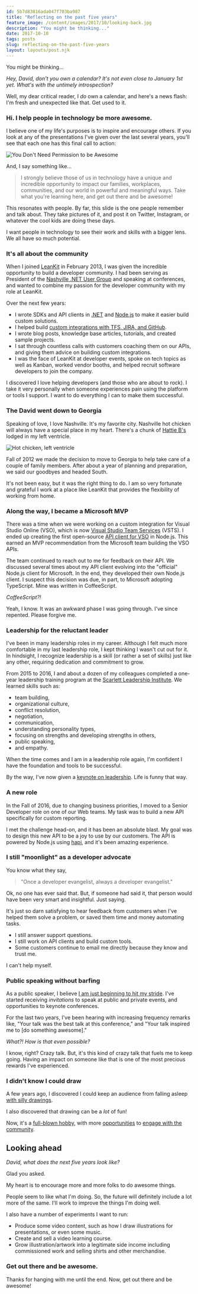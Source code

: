 ```yaml
---
id: 5b7d83816ada047f703ba987
title: "Reflecting on the past five years"
feature_image: /content/images/2017/10/looking-back.jpg
description: "You might be thinking..."
date: 2017-10-10
tags: posts
slug: reflecting-on-the-past-five-years
layout: layouts/post.njk
---
```


You might be thinking...

_Hey, David, don't you own a calendar? It's not even close to January 1st yet. What's with the untimely introspection?_

Well, my dear critical reader, I _do_ own a calendar, and here's a news flash: I'm fresh and unexpected like that. Get used to it.

### Hi. I help people in technology be more awesome.

I believe one of my life's purposes is to inspire and encourage others. If you look at any of the presentations I've given over the last several years, you'll see that each one has this final call to action:

![You Don't Need Permission to be Awesome](/content/images/2017/10/you-dont-need-permission.jpg)

And, I say something like...

> I strongly believe those of us in technology have a unique and incredible opportunity to impact our families, workplaces, communities, and our world in powerful and meaningful ways. Take what you're learning here, and get out there and be awesome!

This resonates with people. By far, this slide is the one people remember and talk about. They take pictures of it, and post it on Twitter, Instagram, or whatever the cool kids are doing these days.

I want people in technology to see their work and skills with a bigger lens. We all have so much potential.

### It's all about the community

When I joined [LeanKit](https://leankit.com/) in February 2013, I was given the incredible opportunity to build a developer community. I had been serving as President of the [Nashville .NET User Group](https://www.meetup.com/Nashville-NET-User-Group/) and speaking at conferences, and wanted to combine my passion for the developer community with my role at LeanKit.

Over the next few years:

* I wrote SDKs and API clients in [.NET](https://github.com/LeanKit/LeanKit.API.Client) and [Node.js](https://github.com/LeanKit/leankit-node-client) to make it easier build custom solutions.
* I helped build [custom integrations with TFS, JIRA, and GitHub](https://github.com/LeanKit/LeanKit.IntegrationService).
* I wrote blog posts, knowledge base articles, tutorials, and created sample projects.
* I sat through countless calls with customers coaching them on our APIs, and giving them advice on building custom integrations.
* I was the face of LeanKit at developer events, spoke on tech topics as well as Kanban, worked vendor booths, and helped recruit software developers to join the company.

I discovered I love helping developers (and those who are about to rock). I take it very personally when someone experiences pain using the platform or tools I support. I want to do everything I can to make them successful.

### The David went down to Georgia

Speaking of love, I love Nashville. It's my favorite city. Nashville hot chicken will always have a special place in my heart. There's a chunk of [Hattie B's](http://hattieb.com/) lodged in my left ventricle.

![Hot chicken, left ventricle](/content/images/2017/10/hattie-bs.jpg)

Fall of 2012 we made the decision to move to Georgia to help take care of a couple of family members. After about a year of planning and preparation, we said our goodbyes and headed South.

It's not been easy, but it was the right thing to do. I am so very fortunate and grateful I work at a place like LeanKit that provides the flexibility of working from home.

### Along the way, I became a Microsoft MVP

There was a time when we were working on a custom integration for Visual Studio Online (VSO), which is now [Visual Studio Team Services](https://www.visualstudio.com/team-services/) (VSTS). I ended up creating the first open-source [API client for VSO](https://github.com/reverentgeek/vso-client) in Node.js. This earned an MVP recommendation from the Microsoft team building the VSO APIs.

The team continued to reach out to me for feedback on their API. We discussed several times about my API client evolving into the "official" Node.js client for Microsoft. In the end, they developed their own Node.js client. I suspect this decision was due, in part, to Microsoft adopting TypeScript. Mine was written in CoffeeScript.

_CoffeeScript?!_

Yeah, I know. It was an awkward phase I was going through. I've since repented. Please forgive me.

### Leadership for the reluctant leader

I've been in many leadership roles in my career. Although I felt much more comfortable in my last leadership role, I kept thinking I wasn't cut out for it. In hindsight, I recognize leadership is a skill (or rather a set of skills) just like any other, requiring dedication and commitment to grow.

From 2015 to 2016, I and about a dozen of my colleagues completed a one-year leadership training program at the [Scarlett Leadership Institute](http://www.scarlettleadership.com/). We learned skills such as:

* team building,
* organizational culture,
* conflict resolution,
* negotiation,
* communication,
* understanding personality types,
* focusing on strengths and developing strengths in others,
* public speaking,
* and empathy.

When the time comes and I am in a leadership role again, I'm confident I have the foundation and tools to be successful.

By the way, I've now given a [keynote on leadership](http://reverentgeek.com/resources-for-the-reluctant-leader/). Life is funny that way.

### A new role

In the Fall of 2016, due to changing business priorities, I moved to a Senior Developer role on one of our Web teams. My task was to build a new API specifically for custom reporting.

I met the challenge head-on, and it has been an absolute blast. My goal was to design this new API to be a joy to use by our customers. The API is powered by Node.js using [hapi](https://hapijs.com/), and it's been amazing experience.

### I still "moonlight" as a developer advocate

You know what they say,

> "Once a developer evangelist, always a developer evangelist."

Ok, no one has ever said that. But, if someone had said it, that person would have been very smart and insightful. Just saying.

It's just so darn satisfying to hear feedback from customers when I've helped them solve a problem, or saved them time and money automating tasks.

* I still answer support questions.
* I still work on API clients and build custom tools.
* Some customers continue to email me directly because they know and trust me.

I can't help myself.

### Public speaking without barfing

As a public speaker, I believe [I am just beginning to hit my stride](https://medium.com/@reverentgeek/please-give-public-speaking-a-try-c90c539012d5). I've started receiving _invitations_ to speak at public and private events, and opportunities to keynote conferences.

For the last two years, I've been hearing with increasing frequency remarks like, "Your talk was the best talk at this conference," and "Your talk inspired me to \[do something awesome\]."

_What?! How is that even possible?_

I know, right? Crazy talk. But, it's this kind of crazy talk that fuels me to keep going. Having an impact on someone like that is one of the most precious rewards I've experienced.

### I didn't know I could draw

A few years ago, I discovered I could keep an audience from falling asleep [with silly drawings](https://artplusmarketing.com/captivate-your-audience-using-simple-illustrations-5bf0fcd0e301).

I also discovered that drawing can be a _lot_ of fun!

Now, it's a [full-blown hobby](https://medium.com/@reverentgeek/be-patient-and-keep-practicing-3086e03d3efb), with more [opportunities](https://medium.com/@reverentgeek/doodles-as-a-service-cc8cac58890f) to [engage with the community](https://www.facebook.com/rdneal/media_set?set=a.10155075144094005.1073741839.779104004&type=1&l=1f28a8d9ca).

## Looking ahead

_David, what does the next five years look like?_

Glad you asked.

My heart is to encourage more and more folks to do awesome things.

People seem to like what I'm doing. So, the future will definitely include a lot more of the same. I'll work to improve the things I'm doing well.

I also have a number of experiments I want to run:

* Produce some video content, such as how I draw illustrations for presentations, or even some music.
* Create and sell a video learning course.
* Grow illustration/artwork into a legitimate side income including commissioned work and selling shirts and other merchandise.

### Get out there and be awesome.

Thanks for hanging with me until the end. Now, get out there and be awesome!
